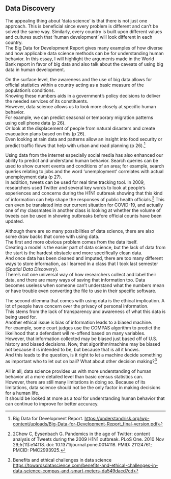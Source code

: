 ## Data Discovery


The appealing thing about ‘data science’ is that there is not just one approach. 
This is beneficial since every problem is different and can’t be solved the same way. 
Similarly, every country is built upon different values and cultures such that ‘human development’ will look different in each country.  
The Big Data for Development Report gives many examples of how diverse and how applicable data science methods can be for understanding human behavior.
In this essay, I will highlight the arguments made in the World Bank report in favor of big data and also talk about the caveats of using big data in human development.


On the surface level, the awareness and the use of big data allows for official statistics within a country acting as a basic measure of the population’s conditions.  
Knowing these numbers aids in a government’s policy decisions to deliver the needed services of its constituents.  
However, data science allows us to look more closely at specific human behavior.  
For example, we can predict seasonal or temporary migration patterns using cell phone data (p 26).  
Or look at the displacement of people from natural disasters and create evacuation plans based on this (p 26).  
Even looking at rain data and patterns allow an insight into food security or predict traffic flows that help with urban and road planning (p 26).[^1]


Using data from the internet especially social media has also enhanced our ability to predict and understand human behavior. 
Search queries can be used to show current events and conditions of an area; for example, search queries relating to jobs and the word ‘unemployment’ correlates with actual unemployment data (p 27).  
In addition, tweets can be used for real time tracking tool. 
In 2009, researchers used Twitter and several key words to look at people’s experiences and concerns during the H1N1 outbreak showing that this kind of information can help shape the responses of public health officials.[^2] 
This can even be translated into our current situation for COVID-19, and actually one of my classmates in another class is looking at whether the volume of tweets can be used in showing outbreaks before official counts have been updated.


Although there are so many possibilities of data science, there are also some draw backs that come with using data.  
The first and more obvious problem comes from the data itself.  
Creating a model is the easier part of data science, but the lack of data from the start is the hardest obstacle and more specifically clean data.  
And once data has been cleaned and imputed, there are too many different ways to store information, as I learned in a class that I took last semester (*Spatial Data Discovery*).  
There’s not one universal way of how researchers collect and label their data, and there are many ways of saving that information too. 
Data becomes useless when someone can’t understand what the numbers mean or have trouble even converting the file to use in their specific software.


The second dilemma that comes with using data is the ethical implication. 
A lot of people have concern over the privacy of personal information.  
This stems from the lack of transparency and awareness of what this data is being used for.  
Another ethical issue is bias of information leads to a biased machine.  
For example, some court judges use the COMPAS algorithm to predict the likelihood that a defendant will re-offend based on many variables. 
However, that information collected may be biased just based off of U.S. history and biased decisions. Now, that algorithm/machine may be biased not because it is intended to be, but because that is all it knows.  
And this leads to the question, is it right to let a machine decide something as important who to let out on bail? What about other decision making?[^3]

All in all, data science provides us with more understanding of human behavior at a more detailed level than basic census statistics can.  
However, there are still many limitations in doing so. 
Because of its limitations, data science should not be the only factor in making decisions for a human life.  
It should be looked at more as a  *tool* for understanding human behavior that can continue to improve for better accuracy.


[^1]: Big Data for Development Report. https://understandrisk.org/wp-content/uploads/Big-Data-for-Development-Report_final-version.pdf

[^2]: 2Chew C, Eysenbach G. Pandemics in the age of Twitter: content analysis of Tweets during the 2009 H1N1 outbreak. PLoS One. 2010 Nov 29;5(11):e14118. doi: 10.1371/journal.pone.0014118. PMID: 21124761; PMCID: PMC2993925.

[^3]: Benefits and ethical challenges in data science https://towardsdatascience.com/benefits-and-ethical-challenges-in-data-science-compas-and-smart-meters-da549dacd7cd

